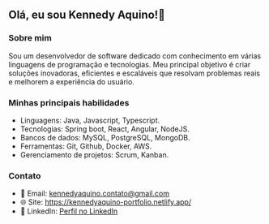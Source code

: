 ## Olá, eu sou Kennedy Aquino!👋

### Sobre mim
Sou um desenvolvedor de software dedicado com conhecimento em várias linguagens de programação e tecnologias. Meu principal objetivo é criar soluções inovadoras, eficientes e escaláveis que resolvam problemas reais e melhorem a experiência do usuário.

### Minhas principais habilidades
- Linguagens: Java, Javascript, Typescript.
- Tecnologias: Spring boot, React, Angular, NodeJS. 
- Bancos de dados: MySQL, PostgreSQL, MongoDB.
- Ferramentas: Git, Github, Docker, AWS.
- Gerenciamento de projetos: Scrum, Kanban.

### Contato
- 📧 Email: kennedyaquino.contato@gmail.com
- 🌐 Site: https://kennedyaquino-portfolio.netlify.app/
- 💼 LinkedIn: [Perfil no LinkedIn](https://www.linkedin.com/in/kennedy-aquino-b8a70a1b2/)


